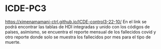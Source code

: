 # ICDE-PC3
https://ximenamamani-ctrl.github.io/ICDE-control3-22-10/
En el link se podrá encontrar las tablas de HDI integradas y unido con los códigos de países, asímismo, se encuentra el reporte mensual de los fallecidos covid y otro reporte donde solo se muestra los fallecidos por mes para el tipo de muerte.
